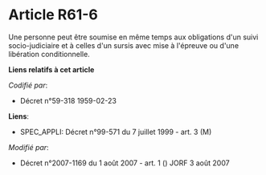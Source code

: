 # Article R61-6

Une personne peut être soumise en même temps aux obligations d'un suivi socio-judiciaire et à celles d'un sursis avec mise à
l'épreuve ou d'une libération conditionnelle.

**Liens relatifs à cet article**

_Codifié par_:

  - Décret n°59-318 1959-02-23

**Liens**:

  - SPEC_APPLI: Décret n°99-571 du 7 juillet 1999 - art. 3 (M)

_Modifié par_:

  - Décret n°2007-1169 du 1 août 2007 - art. 1 () JORF 3 août 2007
